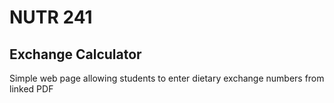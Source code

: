 # NUTR 241
## Exchange Calculator

Simple web page allowing students to enter dietary exchange numbers from linked PDF
